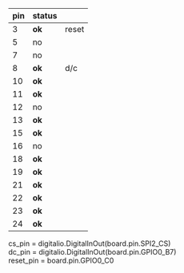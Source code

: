 | pin | status |       |
| --- | ------ | ----- |
| 3   | **ok** | reset |
| 5   | no     |       |
| 7   | no     |       |
| 8   | **ok** | d/c   |
| 10  | **ok** |       |
| 11  | **ok** |       |
| 12  | no     |       |
| 13  | **ok** |       |
| 15  | **ok** |       |
| 16  | no     |       |
| 18  | **ok** |       |
| 19  | **ok** |       |
| 21  | **ok** |       |
| 22  | **ok** |       |
| 23  | **ok** |       |
| 24  | **ok** |       |

cs_pin = digitalio.DigitalInOut(board.pin.SPI2_CS)  
dc_pin = digitalio.DigitalInOut(board.pin.GPIO0_B7)  
reset_pin = board.pin.GPIO0_C0
